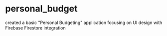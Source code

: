 # personal_budget
 created a basic "Personal Budgeting" application focusing on UI design with Firebase Firestore integration
